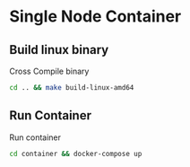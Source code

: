 # Single Node Container

## Build linux binary

Cross Compile binary

```bash
cd .. && make build-linux-amd64
```

## Run Container

Run container

```bash
cd container && docker-compose up
```
